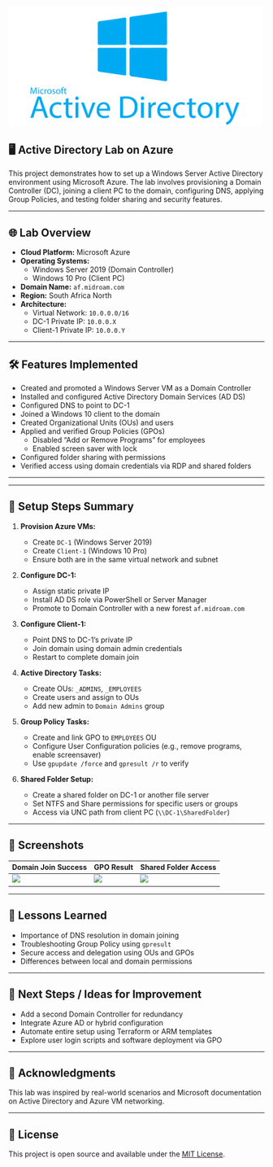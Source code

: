 <img src="Active-directory.png" alt="Microsoft Active Directory Logo" width="500">

## 🖥️ Active Directory Lab on Azure

This project demonstrates how to set up a Windows Server Active Directory environment using Microsoft Azure. The lab involves provisioning a Domain Controller (DC), joining a client PC to the domain, configuring DNS, applying Group Policies, and testing folder sharing and security features.

---

## 🌐 Lab Overview

- **Cloud Platform:** Microsoft Azure  
- **Operating Systems:**
  - Windows Server 2019 (Domain Controller)
  - Windows 10 Pro (Client PC)
- **Domain Name:** `af.midroam.com`
- **Region:** South Africa North
- **Architecture:**  
  - Virtual Network: `10.0.0.0/16`
  - DC-1 Private IP: `10.0.0.X`
  - Client-1 Private IP: `10.0.0.Y`

---

## 🛠️ Features Implemented

- Created and promoted a Windows Server VM as a Domain Controller
- Installed and configured Active Directory Domain Services (AD DS)
- Configured DNS to point to DC-1
- Joined a Windows 10 client to the domain
- Created Organizational Units (OUs) and users
- Applied and verified Group Policies (GPOs)
  - Disabled “Add or Remove Programs” for employees
  - Enabled screen saver with lock
- Configured folder sharing with permissions
- Verified access using domain credentials via RDP and shared folders

---


---

## 🚀 Setup Steps Summary

1. **Provision Azure VMs:**
   - Create `DC-1` (Windows Server 2019)
   - Create `Client-1` (Windows 10 Pro)
   - Ensure both are in the same virtual network and subnet

2. **Configure DC-1:**
   - Assign static private IP
   - Install AD DS role via PowerShell or Server Manager
   - Promote to Domain Controller with a new forest `af.midroam.com`

3. **Configure Client-1:**
   - Point DNS to DC-1’s private IP
   - Join domain using domain admin credentials
   - Restart to complete domain join

4. **Active Directory Tasks:**
   - Create OUs: `_ADMINS`, `_EMPLOYEES`
   - Create users and assign to OUs
   - Add new admin to `Domain Admins` group

5. **Group Policy Tasks:**
   - Create and link GPO to `EMPLOYEES` OU
   - Configure User Configuration policies (e.g., remove programs, enable screensaver)
   - Use `gpupdate /force` and `gpresult /r` to verify

6. **Shared Folder Setup:**
   - Create a shared folder on DC-1 or another file server
   - Set NTFS and Share permissions for specific users or groups
   - Access via UNC path from client PC (`\\DC-1\SharedFolder`)

---

## 📸 Screenshots

| Domain Join Success | GPO Result | Shared Folder Access |
|---------------------|------------|-----------------------|
| ![](images/domain-join-success.png) | ![](images/gpo-applied.png) | ![](images/shared-folder-access.png) |

---

## 🧠 Lessons Learned

- Importance of DNS resolution in domain joining
- Troubleshooting Group Policy using `gpresult`
- Secure access and delegation using OUs and GPOs
- Differences between local and domain permissions

---

## 📌 Next Steps / Ideas for Improvement

- Add a second Domain Controller for redundancy
- Integrate Azure AD or hybrid configuration
- Automate entire setup using Terraform or ARM templates
- Explore user login scripts and software deployment via GPO

---

## 🙌 Acknowledgments

This lab was inspired by real-world scenarios and Microsoft documentation on Active Directory and Azure VM networking.

---

## 📄 License

This project is open source and available under the [MIT License](LICENSE).

